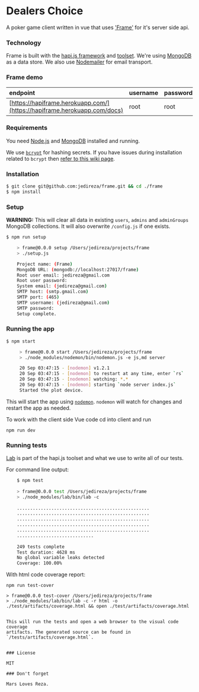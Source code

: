 # Dealers Choice

A poker game client written in vue that uses ['Frame'](https://github.com/jedireza/frame) for it's server side api.

### Technology

Frame is built with the [hapi.js framework](https://github.com/hapijs/hapi) and
[toolset](https://github.com/hapijs). We're using
[MongoDB](https://github.com/mongodb/node-mongodb-native/) as a data store. We
also use [Nodemailer](https://github.com/andris9/Nodemailer) for email
transport.


### Frame demo

| endpoint                                                                 | username | password |
|:------------------------------------------------------------------------ |:-------- |:-------- |
| [https://hapiframe.herokuapp.com/](https://hapiframe.herokuapp.com/docs) | root     | root     |


### Requirements

You need [Node.js](http://nodejs.org/download/) and
[MongoDB](http://www.mongodb.org/downloads) installed and running.

We use [`bcrypt`](https://github.com/ncb000gt/node.bcrypt.js) for hashing
secrets. If you have issues during installation related to `bcrypt` then [refer
to this wiki
page](https://github.com/jedireza/frame/wiki/bcrypt-Installation-Trouble).


### Installation

```bash
$ git clone git@github.com:jedireza/frame.git && cd ./frame
$ npm install
```


### Setup

__WARNING:__ This will clear all data in existing `users`, `admins` and
`adminGroups` MongoDB collections. It will also overwrite `/config.js` if one
exists.

```bash
$ npm run setup

	> frame@0.0.0 setup /Users/jedireza/projects/frame
	> ./setup.js

	Project name: (Frame)
	MongoDB URL: (mongodb://localhost:27017/frame)
	Root user email: jedireza@gmail.com
	Root user password:
	System email: (jedireza@gmail.com)
	SMTP host: (smtp.gmail.com)
	SMTP port: (465)
	SMTP username: (jedireza@gmail.com)
	SMTP password:
	Setup complete.
```


### Running the app

```bash
$ npm start

	 > frame@0.0.0 start /Users/jedireza/projects/frame
	 > ./node_modules/nodemon/bin/nodemon.js -e js,md server

	 20 Sep 03:47:15 - [nodemon] v1.2.1
	 20 Sep 03:47:15 - [nodemon] to restart at any time, enter `rs`
	 20 Sep 03:47:15 - [nodemon] watching: *.*
	 20 Sep 03:47:15 - [nodemon] starting `node server index.js`
	 Started the plot device.
```

This will start the app using [`nodemon`](https://github.com/remy/nodemon).
`nodemon` will watch for changes and restart the app as needed.


To work with the client side Vue code cd into client and run

	npm run dev

### Running tests

[Lab](https://github.com/hapijs/lab) is part of the hapi.js toolset and what we
use to write all of our tests.

For command line output:

```bash
	$ npm test
	
	> frame@0.0.0 test /Users/jedireza/projects/frame
	> ./node_modules/lab/bin/lab -c
	
	..................................................
	..................................................
	..................................................
	..................................................
	..................................................
	.............................
	
	249 tests complete
	Test duration: 4628 ms
	No global variable leaks detected
	Coverage: 100.00%
```

With html code coverage report:

	npm run test-cover
	
	> frame@0.0.0 test-cover /Users/jedireza/projects/frame
	> ./node_modules/lab/bin/lab -c -r html -o ./test/artifacts/coverage.html && open ./test/artifacts/coverage.html
```

This will run the tests and open a web browser to the visual code coverage
artifacts. The generated source can be found in `/tests/artifacts/coverage.html`.


### License

MIT

### Don't forget

Mars Loves Reza.
